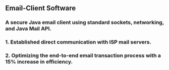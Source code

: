 ## Email-Client Software


### A secure Java email client using standard sockets, networking, and Java Mail API.


###  1. Established direct communication with ISP mail servers. 
###  2. Optimizing the end-to-end email transaction process with a 15% increase in efficiency.
